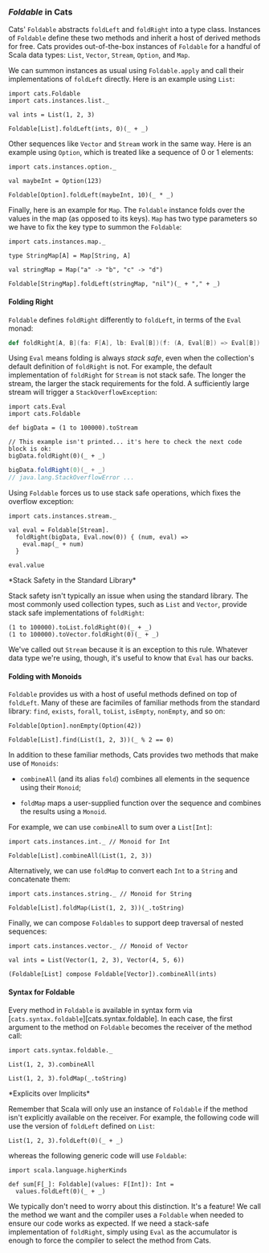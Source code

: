 ### *Foldable* in Cats

Cats' `Foldable` abstracts `foldLeft` and `foldRight` into a type class.
Instances of `Foldable` define these two methods
and inherit a host of derived methods for free.
Cats provides out-of-the-box instances of `Foldable`
for a handful of Scala data types:
`List`, `Vector`, `Stream`, `Option`, and `Map`.

We can summon instances as usual using `Foldable.apply`
and call their implementations of `foldLeft` directly.
Here is an example using `List`:

```tut:book:silent
import cats.Foldable
import cats.instances.list._

val ints = List(1, 2, 3)
```

```tut:book
Foldable[List].foldLeft(ints, 0)(_ + _)
```

Other sequences like `Vector` and `Stream` work in the same way.
Here is an example using `Option`,
which is treated like a sequence of 0 or 1 elements:

```tut:book:silent
import cats.instances.option._

val maybeInt = Option(123)
```

```tut:book
Foldable[Option].foldLeft(maybeInt, 10)(_ * _)
```

Finally, here is an example for `Map`.
The `Foldable` instance folds over the values in the map
(as opposed to its keys).
`Map` has two type parameters
so we have to fix the key type to summon the `Foldable`:

```tut:book:silent
import cats.instances.map._

type StringMap[A] = Map[String, A]

val stringMap = Map("a" -> "b", "c" -> "d")
```

```tut:book
Foldable[StringMap].foldLeft(stringMap, "nil")(_ + "," + _)
```

#### Folding Right

`Foldable` defines `foldRight` differently to `foldLeft`,
in terms of the `Eval` monad:

```scala
def foldRight[A, B](fa: F[A], lb: Eval[B])(f: (A, Eval[B]) => Eval[B]): Eval[B]
```

Using `Eval` means folding is always *stack safe*,
even when the collection's default definition of `foldRight` is not.
For example, the default implementation of `foldRight` for `Stream` is not stack safe.
The longer the stream, the larger the stack requirements for the fold.
A sufficiently large stream will trigger a `StackOverflowException`:

```tut:book:silent
import cats.Eval
import cats.Foldable

def bigData = (1 to 100000).toStream
```

```tut:book:fail:invisible
// This example isn't printed... it's here to check the next code block is ok:
bigData.foldRight(0)(_ + _)
```

```scala
bigData.foldRight(0)(_ + _)
// java.lang.StackOverflowError ...
```

Using `Foldable` forces us to use stack safe operations,
which fixes the overflow exception:

```tut:book:silent
import cats.instances.stream._
```

```tut:book
val eval = Foldable[Stream].
  foldRight(bigData, Eval.now(0)) { (num, eval) =>
    eval.map(_ + num)
  }

eval.value
```

<div class="callout callout-info">
*Stack Safety in the Standard Library*

Stack safety isn't typically an issue when using the standard library.
The most commonly used collection types, such as `List` and `Vector`,
provide stack safe implementations of `foldRight`:

```tut:book
(1 to 100000).toList.foldRight(0)(_ + _)
(1 to 100000).toVector.foldRight(0)(_ + _)
```

We've called out `Stream` because it is an exception to this rule.
Whatever data type we're using, though,
it's useful to know that `Eval` has our backs.
</div>

#### Folding with Monoids

`Foldable` provides us with
a host of useful methods defined on top of `foldLeft`.
Many of these are facimiles of familiar methods from the standard library:
`find`, `exists`, `forall`, `toList`, `isEmpty`, `nonEmpty`, and so on:

```tut:book
Foldable[Option].nonEmpty(Option(42))

Foldable[List].find(List(1, 2, 3))(_ % 2 == 0)
```

In addition to these familiar methods,
Cats provides two methods that make use of `Monoids`:

- `combineAll` (and its alias `fold`) combines
  all elements in the sequence using their `Monoid`;

- `foldMap` maps a user-supplied function over the sequence
  and combines the results using a `Monoid`.

For example, we can use `combineAll` to sum over a `List[Int]`:

```tut:book:silent
import cats.instances.int._ // Monoid for Int
```

```tut:book
Foldable[List].combineAll(List(1, 2, 3))
```

Alternatively, we can use `foldMap`
to convert each `Int` to a `String` and concatenate them:

```tut:book:silent
import cats.instances.string._ // Monoid for String
```

```tut:book
Foldable[List].foldMap(List(1, 2, 3))(_.toString)
```

Finally, we can compose `Foldables`
to support deep traversal of nested sequences:

```tut:book:silent
import cats.instances.vector._ // Monoid of Vector

val ints = List(Vector(1, 2, 3), Vector(4, 5, 6))
```

```tut:book
(Foldable[List] compose Foldable[Vector]).combineAll(ints)
```

#### Syntax for Foldable

Every method in `Foldable` is available in syntax form
via [`cats.syntax.foldable`][cats.syntax.foldable].
In each case, the first argument to the method on `Foldable`
becomes the receiver of the method call:

```tut:book:silent
import cats.syntax.foldable._
```

```tut:book
List(1, 2, 3).combineAll

List(1, 2, 3).foldMap(_.toString)
```

<div class="callout callout-info">
*Explicits over Implicits*

Remember that Scala will only use an instance of `Foldable`
if the method isn't explicitly available on the receiver.
For example, the following code will
use the version of `foldLeft` defined on `List`:

```tut:book
List(1, 2, 3).foldLeft(0)(_ + _)
```

whereas the following generic code will use `Foldable`:

```tut:book:silent
import scala.language.higherKinds
```

```tut:book
def sum[F[_]: Foldable](values: F[Int]): Int =
  values.foldLeft(0)(_ + _)
```

We typically don't need to worry about this distinction. It's a feature!
We call the method we want and the compiler uses a `Foldable` when needed
to ensure our code works as expected.
If we need a stack-safe implementation of `foldRight`,
simply using `Eval` as the accumulator is enough to
force the compiler to select the method from Cats.
</div>
